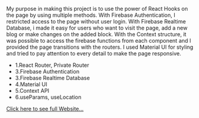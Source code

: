My purpose in making this project is to use the power of React Hooks on the page by using multiple methods. With Firebase Authentication, I restricted access to the page without user login.  With Firebase Realtime Database, i made it easy for users who want to visit the page, add a new blog or make changes on the added block. With the Context structure, it was possible to access the firebase functions from each component and I provided the page transitions with the routers. I used Material UI for styling and tried to pay attention to every detail to make the page responsive.

- 1.React Router, Private Router
- 3.Firebase Authentication
- 3.Firebase Realtime Database
- 4.Material UI
- 5.Context API
- 6.useParams, useLocation

[Click here to see full Website...](https://react-fireblog-app.netlify.app/)
